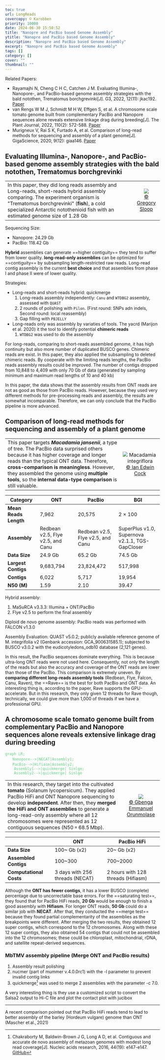 ```yaml
---
toc: true
url: LongReads
covercopy: © Karobben
priority: 10000
date: 2024-06-30 15:50:52
title: "Nanopre and PacBio based Genome Assembly"
ytitle: "Nanopre and PacBio based Genome Assembly"
description: "Nanopre and PacBio based Genome Assembly" 
excerpt: "Nanopre and PacBio based Genome Assembly"
tags: []
category: []
cover: ""
thumbnail: ""
---
```


Related Papers:
- Rayamajhi N, Cheng C H C, Catchen J M. Evaluating Illumina-, Nanopore-, and PacBio-based genome assembly strategies with the bald notothen, Trematomus borchgrevinki[J]. G3, 2022, 12(11): jkac192. [Paper](https://academic.oup.com/g3journal/article/12/11/jkac192/6651842)
- van Rengs W M J, Schmidt M H W, Effgen S, et al. A chromosome scale tomato genome built from complementary PacBio and Nanopore sequences alone reveals extensive linkage drag during breeding[J]. The Plant Journal, 2022, 110(2): 572-588. [Paper](https://onlinelibrary.wiley.com/doi/full/10.1111/tpj.15690) 
- Murigneux V, Rai S K, Furtado A, et al. Comparison of long-read methods for sequencing and assembly of a plant genome[J]. GigaScience, 2020, 9(12): giaa146. [Paper](https://academic.oup.com/gigascience/article/9/12/giaa146/6042729)

## Evaluating Illumina-, Nanopore-, and PacBio-based genome assembly strategies with the bald notothen, Trematomus borchgrevinki

|||
|:-|:-:|
|In this paper, they did long reads assembly and Long-reads, short-reads hybrid assembly comparing. The experiment organism is "Trematomus borchgrevinki" (**fish**), a cold specialized Antarctic notothenioid fish with an estimated genome size of 1.28 Gb|![](https://www.researchgate.net/profile/Gregory-Sloop/publication/364608485/figure/fig6/AS:11431281091299426@1666380222030/Trematomus-bernacchii-Courtesy-of-Zureks-and-Wikimedia-Commons.png)<br>[© Gregory Sloop](https://www.researchgate.net/publication/364608485_The_Cardiovascular_System_of_Antarctic_Icefish_Appears_to_Have_Been_Designed_to_Utilize_Hemoglobinless_Blood?_tp=eyJjb250ZXh0Ijp7ImZpcnN0UGFnZSI6Il9kaXJlY3QiLCJwYWdlIjoiX2RpcmVjdCJ9fQ)|


Sequencing Size: 
- Nanopore: 24.29 Gb 
- PacBio: 118.42 Gb

**Hybrid** assemblies can generate ==higher contiguity== they tend to suffer from lower quality. **long-read-only assemblies** can be optimized for ==contiguity== by subsampling length-restricted raw reads. Long-read contig assembly is the current **best choice** and that assemblies from phase I and phase II were of lower quality.

Strategies:
- Long-reads and short-reads hybrid: quickmerge
    1. Long-reads assembly independently: `Canu` and `WTDBG2` assembly, assessed with `QUAST`
    2. 2 rounds of polishing with `Pilon`. (First round: SNPs adn indels, Second round: local reassembly)
    3. Gap filling with `PBJELLY`
- Long-reads only was assembly by variaties of tools. The yacrd (Marijon et al. 2020) it the tool to identify potential **chimeric reads**
    1. `WTDBG2` was used to do the assembly


For long-reads, comparing to short-reads assembled genome, it has high continuity but also more number of duplicated BUSCO genes. Chimeric reads are exist. In this paper, they also applied the subsampling to deleted chimeric reads. By cooperate with the limiting reads lengths, the PacBio reads assembly results could be improved. The number of contigs dropped from 10,848 to 4,409 with only 70 Gb of data (generated by sampling minimum and maximum read lengths of 10 and 40 kb)

In this paper, the data shows that the assembly results from ONT reads are not as good as those from PacBio reads. However, because they used very different methods for pre-processing reads and assembly, the results are somewhat incomparable. Therefore, we can only conclude that the PacBio pipeline is more advanced.



## Comparison of long-read methods for sequencing and assembly of a plant genome

|||
|:-|:-:|
|This paper targets ***Macadamia jansenii***, a type of tree. The PacBio data surprised others because it has higher coverage and longer reads than the typical ONT data. Therefore, **cross-comparison is meaningless**. However, they assembled the genome using **multiple tools**, so the **internal data-type comparison** is still valuable.|![Macadamia integriflora](https://www.researchgate.net/profile/Ian-Cock/publication/264458556/figure/fig1/AS:392523655729155@1470596340564/Macadamia-integriflora-leaves-and-flowers-photographed-accessed-from-Wikipedia-Commons.png)[© Ian Edwin Cock](https://www.researchgate.net/publication/264458556_Evaluation_of_the_potential_of_Macadamia_integriflora_extracts_as_antibacterial_food_agents?_tp=eyJjb250ZXh0Ijp7ImZpcnN0UGFnZSI6Il9kaXJlY3QiLCJwYWdlIjoiX2RpcmVjdCJ9fQ)|


| Category           | ONT             | PacBio          | BGI                       |
|--------------------|-----------------|-----------------|---------------------------|
| **Mean Reads Length** | 7,962           | 20,575          | 2 × 100                   |
| **Assembly**       | Redbean v2.5, Flye v2.5, and Canu | Redbean v2.5, Flye v2.5, and Canu | SuperPlus v1.0, Supernova v2.1.1, TGS-GapCloser |
| **Data Size**      | 24.9 Gb         | 65.2 Gb         | 74.5 Gb                   |
| **Largest Contigs**| 9,683,794       | 23,824,472      | 517,998                   |
| **Contigs**        | 6,022           | 5,717           | 19,954                    |
| **N50 (M)**        | 1.59            | 2.10            | 39.47                     |


Hybrid assembly:
1. MaSuRCA v3.3.3: Illumina + ONT/PacBio
2. Flye v2.5 to perform the final assembly

Diploid de novo genome assembly: PacBio reads was performed with FALCON v1.3.0

Assembly Evaluation: QUAST v5.0.2;  publicly available reference genome of M. integrifolia v2 (Genbank accession: GCA_900631585.1); subjected to BUSCO v3.0.2 with the eudicotyledons_odb10 database (2,121 genes).

In this result, the PacBio sequences dominate everything. This is because ultra-long ONT reads were not used here. Consequently, not only the length of the reads but also the accuracy and coverage of the ONT reads are lower than those of the PacBio. This comparison is extremely uneven. By **comparing different long-reads assembly tools** (Redbean, Flye, Falcon, Canu, Raven), the ==Rave== is the best for both PacBio and ONT data. An interesting thing is, according to the paper, Rave supports the GPU-accelerate. But in this research, they only given 12 threads for Rave though, technically, we could give more than 1,000 of threads if we have a professional GPU.




## A chromosome scale tomato genome built from complementary PacBio and Nanopore sequences alone reveals extensive linkage drag during breeding

```mermaid
graph LR;
　　Nanopore-->|NECAT|Assembly1;
　　PacBio-->|Hifiasm|Assembly2;
    Assembly1-->|quickmerge| Sinlge;
    Assembly2-->|quickmerge| Sinlge 
```

|||
|:-|:-:|
|In this research, they target into the cultivated **tomato** (Solanum lycopersicum). They applied PacBio HiFi and ONT Nanopore sequencing to develop **independent**. After then, they **merged the HiFi and ONT assemblies** to generate a long-read-only assembly where all 12 chromosomes were represented as 12 contiguous sequences (N50 = 68.5 Mbp).|![](https://www.researchgate.net/profile/Gbenga-Orunmolase/publication/371350058/figure/fig1/AS:11431281165942236@1686127227760/Tomato-Solanum-lycopersicum.jpg)<br>[© Gbenga Emmanuel Orunmolase](https://www.researchgate.net/publication/371350058_MICROORGANISMS_ASSOCIATED_WITH_SOFT_ROT_OF_TOMATOES?_tp=eyJjb250ZXh0Ijp7ImZpcnN0UGFnZSI6Il9kaXJlY3QiLCJwYWdlIjoiX2RpcmVjdCJ9fQ)|

|                       | ONT                 | PacBio HiFi              |
|-----------------------|---------------------|--------------------------|
| **Data Size**         | 100~ Gb (x2)        | 20~ Gb (x2)              |
| **Assembled Contigs** | 100~300             | 700~2000                 |
| **Computational Costs** | 3 days with 256 threads (NECAT) | 2 hours with 128 threads (Hifiasm) |

Although the **ONT has fewer contigs**, it has a lower BUSCO (complete) percentage due to uncorrectable base errors. For the ==saturating test==, they found that for PacBio HiFi reads, **20 Gb** would be enough to finish a good assembly with **Hifiasm**. For longer ONT reads, **50 Gb** could do a similar job with **NECAT**. After that, they conducted the ==merge test== because they found partial complementarity of the assemblies as the breakpoints were different. After merging the two results, they obtained 12 super contigs, which correspond to the 12 chromosomes. Along with these 12 super contigs, they also obtained 54 contigs that could not be assembled into the 12 chromosomes; these could be chloroplast, mitochondrial, rDNA, and satellite repeat-derived sequences.

### MbTMV assembly pipeline (Merge ONT and PacBio results)

1. Assembly result polishing
2. nucmer (part of mummer v.4.0.0rc1) with the -l parameter to prevent invalid contig links
3. quickmerge[^quickmerge] was used to merge 2 assemblies with the parameter -c 7.0.

[^quickmerge]: Chakraborty M, Baldwin-Brown J G, Long A D, et al. Contiguous and accurate de novo assembly of metazoan genomes with modest long read coverage[J]. Nucleic acids research, 2016, 44(19): e147-e147. [GitHub](https://github.com/mahulchak/quickmerge)

A very interesting thing is they use a customized script to convert the Salsa2 output to Hi-C file and plot the contact plot with jucibox

---
A recent comparison pointed out that PacBio HiFi reads tend to lead to better assembly of the barley (Hordeum vulgare) genome than ONT (Mascher et al., 2021)
























<style>
pre {
//  background-color:#38393d;
  color: #5fd381;
}
</style>
